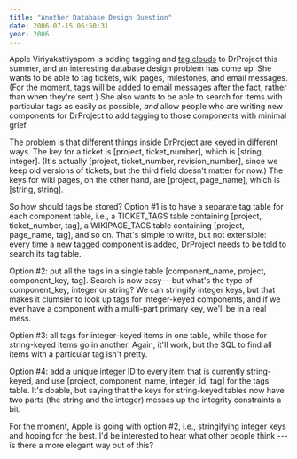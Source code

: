 ```yaml
---
title: "Another Database Design Question"
date: 2006-07-15 06:50:31
year: 2006
---
```

Apple Viriyakattiyaporn is adding tagging and <a href="http://en.wikipedia.org/wiki/Tag_clouds">tag clouds</a> to DrProject this summer, and an interesting database design problem has come up. She wants to be able to tag tickets, wiki pages, milestones, and email messages. (For the moment, tags will be added to email messages after the fact, rather than when they're sent.) She also wants to be able to search for items with particular tags as easily as possible, <em>and</em> allow people who are writing new components for DrProject to add tagging to those components with minimal grief.

The problem is that different things inside DrProject are keyed in different ways. The key for a ticket is [project, ticket_number], which is [string, integer].  (It's actually [project, ticket_number, revision_number], since we keep old versions of tickets, but the third field doesn't matter for now.) The keys for wiki pages, on the other hand, are [project, page_name], which is [string, string].

So how should tags be stored? Option #1 is to have a separate tag table for each component table, i.e., a TICKET_TAGS table containing [project, ticket_number, tag], a WIKIPAGE_TAGS table containing [project, page_name, tag], and so on. That's simple to write, but not extensible: every time a new tagged component is added, DrProject needs to be told to search its tag table.

Option #2: put all the tags in a single table [component_name, project, component_key, tag]. Search is now easy---but what's the type of component_key, integer or string? We can stringify integer keys, but that makes it clumsier to look up tags for integer-keyed components, and if we ever have a component with a multi-part primary key, we'll be in a real mess.

Option #3: all tags for integer-keyed items in one table, while those for string-keyed items go in another.  Again, it'll work, but the SQL to find all items with a particular tag isn't pretty.

Option #4: add a unique integer ID to every item that is currently string-keyed, and use [project, component_name, integer_id, tag] for the tags table. It's doable, but saying that the keys for string-keyed tables now have two parts (the string and the integer) messes up the integrity constraints a bit.

For the moment, Apple is going with option #2, i.e., stringifying integer keys and hoping for the best.  I'd be interested to hear what other people think --- is there a more elegant way out of this?
